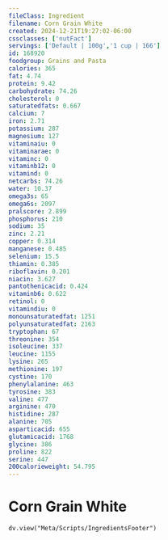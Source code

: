 ```yaml
---
fileClass: Ingredient
filename: Corn Grain White
created: 2024-12-21T19:27:02-06:00
cssclasses: ['nutFact']
servings: ['Default | 100g','1 cup | 166']
id: 168920
foodgroup: Grains and Pasta
calories: 365
fat: 4.74
protein: 9.42
carbohydrate: 74.26
cholesterol: 0
saturatedfats: 0.667
calcium: 7
iron: 2.71
potassium: 287
magnesium: 127
vitaminaiu: 0
vitaminarae: 0
vitaminc: 0
vitaminb12: 0
vitamind: 0
netcarbs: 74.26
water: 10.37
omega3s: 65
omega6s: 2097
pralscore: 2.899
phosphorus: 210
sodium: 35
zinc: 2.21
copper: 0.314
manganese: 0.485
selenium: 15.5
thiamin: 0.385
riboflavin: 0.201
niacin: 3.627
pantothenicacid: 0.424
vitaminb6: 0.622
retinol: 0
vitamindiu: 0
monounsaturatedfat: 1251
polyunsaturatedfat: 2163
tryptophan: 67
threonine: 354
isoleucine: 337
leucine: 1155
lysine: 265
methionine: 197
cystine: 170
phenylalanine: 463
tyrosine: 383
valine: 477
arginine: 470
histidine: 287
alanine: 705
asparticacid: 655
glutamicacid: 1768
glycine: 386
proline: 822
serine: 447
200calorieweight: 54.795
---
```


# Corn Grain White

```dataviewjs
dv.view("Meta/Scripts/IngredientsFooter")
```